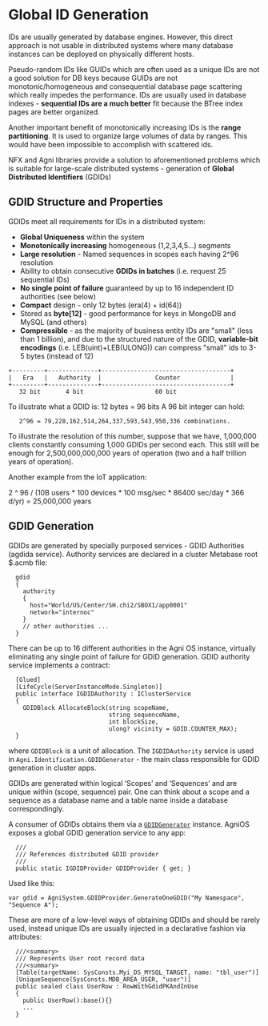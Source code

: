 # Global ID Generation

IDs are usually generated by database engines. However, this direct approach is not usable in distributed systems where many database instances can be deployed on physically different hosts.

Pseudo-random IDs like GUIDs which are often used as a unique IDs are not a good solution for DB keys because GUIDs are not monotonic/homogeneous and consequential database page scattering which really impedes the performance. IDs are usually used in database indexes - **sequential IDs are a much better** fit because the BTree index pages are better organized.

Another important benefit of monotonically increasing IDs is the **range partitioning**. It is used to organize large volumes of data by ranges. This would have been impossible to accomplish with scattered ids.

NFX and Agni libraries provide a solution to aforementioned problems which is suitable for large-scale distributed systems - generation of **Global Distributed Identifiers** (GDIDs)

## GDID Structure and Properties 

GDIDs meet all requirements for IDs in a distributed system: 

* **Global Uniqueness** within the system
* **Monotonically increasing** homogeneous (1,2,3,4,5…) segments
* **Large resolution** - Named sequences in scopes each having 2^96 resolution
* Ability to obtain consecutive **GDIDs in batches** (i.e. request 25 sequential IDs)
* **No single point of failure** guaranteed by up to 16 independent ID authorities (see below)
* **Compact** design - only 12 bytes (era(4) + id(64))
* Stored as **byte[12]** - good performance for keys in MongoDB and MySQL (and others)
* **Compressible** - as the majority of business entity IDs are "small" (less than 1 billion), and due to the structured nature of the GDID, **variable-bit encodings** (i.e. LEB(uint)+LEB(ULONG)) can compress "small" ids to 3-5 bytes (instead of 12) 

```CSharp
+---------+--------------+------------------------------------+
|   Era   |   Authority  |               Counter              |
+---------+--------------+------------------------------------+
   32 bit       4 bit                    60 bit
```

To illustrate what a GDID is: 12 bytes = 96 bits
A 96 bit integer can hold:

       2^96 = 79,228,162,514,264,337,593,543,950,336 combinations.

To illustrate the resolution of this number, suppose that we have, 1,000,000 clients constantly consuming 1,000 GDIDs per second each. This still will be enough for 2,500,000,000,000 years of operation (two and a half trillion years of operation).

Another example from the IoT application:

2 ^ 96 / (10B users * 100 devices * 100 msg/sec * 86400 sec/day * 366 d/yr) = 25,000,000 years 

## GDID Generation
GDIDs are generated by specially purposed services - GDID Authorities (agdida service). Authority services are declared in a cluster Metabase root $.acmb file: 

```CSharp
  gdid
  {
    authority
    {
      host="World/US/Center/SH.chi2/SBOX1/app0001"
      network="internoc"
    }
    // other authorities ...
  }
```

There can be up to 16 different authorities in the Agni OS instance, virtually eliminating any single point of failure for GDID generation. GDID authority service implements a contract: 

```CSharp
  [Glued]
  [LifeCycle(ServerInstanceMode.Singleton)]
  public interface IGDIDAuthority : IClusterService
  {
    GDIDBlock AllocateBlock(string scopeName, 
                            string sequenceName, 
                            int blockSize,
                            ulong? vicinity = GDID.COUNTER_MAX);
  }
```

where `GDIDBlock` is a unit of allocation. The `IGDIDAuthority` service is used in `Agni.Identification.GDIDGenerator` - the main class responsible for GDID generation in cluster apps.

GDIDs are generated within logical ‘Scopes’ and ‘Sequences’ and are unique within (scope, sequence) pair. One can think about a scope and a sequence as a database name and a table name inside a database correspondingly.

A consumer of GDIDs obtains them via a [`GDIDGenerator`](GDIDGenerator.cs) instance. AgniOS exposes a global GDID generation service to any app: 

```CSharp
  /// 
  /// References distributed GDID provider
  /// 
  public static IGDIDProvider GDIDProvider { get; }
```

Used like this: 
```CSharp
var gdid = AgniSystem.GDIDProvider.GenerateOneGDID("My Namespace", "Sequence A");
```

These are more of a low-level ways of obtaining GDIDs and should be rarely used, instead unique IDs are usually injected in a declarative fashion via attributes: 

```CSharp
  ///<summary>
  /// Represents User root record data
  ///<summary>
  [Table(targetName: SysConsts.Myi_DS_MYSQL_TARGET, name: "tbl_user")]
  [UniqueSequence(SysConsts.MDB_AREA_USER, "user")]
  public sealed class UserRow : RowWithGdidPKAndInUse
  {
    public UserRow():base(){}
    ...
  }
```
